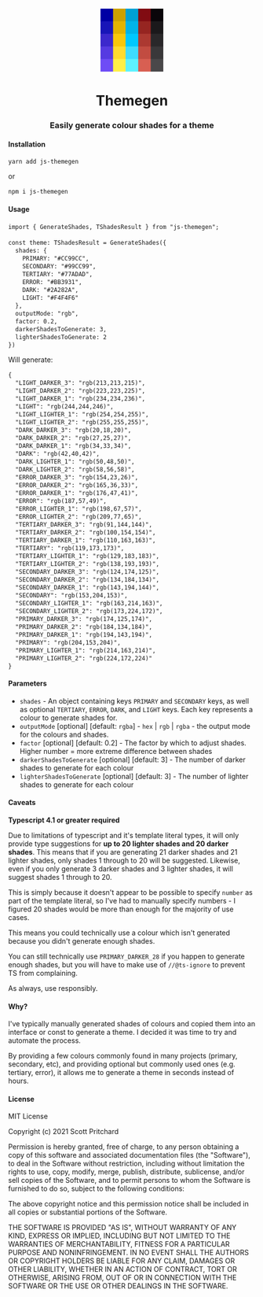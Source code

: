 <p align="center">
  <img src="/assets/logo.png" height=128px width=128px />
</p>
<h1 align="center">Themegen</h1>
<h3 align="center">Easily generate colour shades for a theme</h3>

#### Installation

```
yarn add js-themegen
```

or

```
npm i js-themegen
```

#### Usage

```(typescript)
import { GenerateShades, TShadesResult } from "js-themegen";

const theme: TShadesResult = GenerateShades({
  shades: {
    PRIMARY: "#CC99CC",
    SECONDARY: "#99CC99",
    TERTIARY: "#77ADAD",
    ERROR: "#BB3931",
    DARK: "#2A282A",
    LIGHT: "#F4F4F6"
  },
  outputMode: "rgb",
  factor: 0.2,
  darkerShadesToGenerate: 3,
  lighterShadesToGenerate: 2
})
```

Will generate:

```(json)
{
  "LIGHT_DARKER_3": "rgb(213,213,215)",
  "LIGHT_DARKER_2": "rgb(223,223,225)",
  "LIGHT_DARKER_1": "rgb(234,234,236)",
  "LIGHT": "rgb(244,244,246)",
  "LIGHT_LIGHTER_1": "rgb(254,254,255)",
  "LIGHT_LIGHTER_2": "rgb(255,255,255)",
  "DARK_DARKER_3": "rgb(20,18,20)",
  "DARK_DARKER_2": "rgb(27,25,27)",
  "DARK_DARKER_1": "rgb(34,33,34)",
  "DARK": "rgb(42,40,42)",
  "DARK_LIGHTER_1": "rgb(50,48,50)",
  "DARK_LIGHTER_2": "rgb(58,56,58)",
  "ERROR_DARKER_3": "rgb(154,23,26)",
  "ERROR_DARKER_2": "rgb(165,36,33)",
  "ERROR_DARKER_1": "rgb(176,47,41)",
  "ERROR": "rgb(187,57,49)",
  "ERROR_LIGHTER_1": "rgb(198,67,57)",
  "ERROR_LIGHTER_2": "rgb(209,77,65)",
  "TERTIARY_DARKER_3": "rgb(91,144,144)",
  "TERTIARY_DARKER_2": "rgb(100,154,154)",
  "TERTIARY_DARKER_1": "rgb(110,163,163)",
  "TERTIARY": "rgb(119,173,173)",
  "TERTIARY_LIGHTER_1": "rgb(129,183,183)",
  "TERTIARY_LIGHTER_2": "rgb(138,193,193)",
  "SECONDARY_DARKER_3": "rgb(124,174,125)",
  "SECONDARY_DARKER_2": "rgb(134,184,134)",
  "SECONDARY_DARKER_1": "rgb(143,194,144)",
  "SECONDARY": "rgb(153,204,153)",
  "SECONDARY_LIGHTER_1": "rgb(163,214,163)",
  "SECONDARY_LIGHTER_2": "rgb(173,224,172)",
  "PRIMARY_DARKER_3": "rgb(174,125,174)",
  "PRIMARY_DARKER_2": "rgb(184,134,184)",
  "PRIMARY_DARKER_1": "rgb(194,143,194)",
  "PRIMARY": "rgb(204,153,204)",
  "PRIMARY_LIGHTER_1": "rgb(214,163,214)",
  "PRIMARY_LIGHTER_2": "rgb(224,172,224)"
}
```

#### Parameters

- `shades` - An object containing keys `PRIMARY` and `SECONDARY` keys, as well as optional `TERTIARY`, `ERROR`, `DARK`, and `LIGHT` keys. Each key represents a colour to generate shades for.
- `outputMode` [optional] [default: `rgba`] - `hex` | `rgb` | `rgba` - the output mode for the colours and shades.
- `factor` [optional] [default: 0.2] - The factor by which to adjust shades. Higher number = more extreme difference between shades
- `darkerShadesToGenerate` [optional] [default: 3] - The number of darker shades to generate for each colour
- `lighterShadesToGenerate` [optional] [default: 3] - The number of lighter shades to generate for each colour

#### Caveats

**Typescript 4.1 or greater required**

Due to limitations of typescript and it's template literal types, it will only provide type suggestions for **up to 20 lighter shades and 20 darker shades**.
This means that if you are generating 21 darker shades and 21 lighter shades, only shades 1 through to 20 will be suggested.
Likewise, even if you only generate 3 darker shades and 3 lighter shades, it will suggest shades 1 through to 20.

This is simply because it doesn't appear to be possible to specify `number` as part of the template literal, so I've had to manually specify numbers - I figured 20 shades would be more than enough for the majority of use cases.

This means you could technically use a colour which isn't generated because you didn't generate enough shades.

You can still technically use `PRIMARY_DARKER_28` if you happen to generate enough shades, but you will have to make use of `//@ts-ignore` to prevent TS from complaining.

As always, use responsibly.

#### Why?

I've typically manually generated shades of colours and copied them into an interface or const to generate a theme. I decided it was time to try and automate the process.

By providing a few colours commonly found in many projects (primary, secondary, etc), and providing optional but commonly used ones (e.g. tertiary, error), it allows me to generate a theme in seconds instead of hours.

#### License

MIT License

Copyright (c) 2021 Scott Pritchard

Permission is hereby granted, free of charge, to any person obtaining a copy
of this software and associated documentation files (the "Software"), to deal
in the Software without restriction, including without limitation the rights
to use, copy, modify, merge, publish, distribute, sublicense, and/or sell
copies of the Software, and to permit persons to whom the Software is
furnished to do so, subject to the following conditions:

The above copyright notice and this permission notice shall be included in all
copies or substantial portions of the Software.

THE SOFTWARE IS PROVIDED "AS IS", WITHOUT WARRANTY OF ANY KIND, EXPRESS OR
IMPLIED, INCLUDING BUT NOT LIMITED TO THE WARRANTIES OF MERCHANTABILITY,
FITNESS FOR A PARTICULAR PURPOSE AND NONINFRINGEMENT. IN NO EVENT SHALL THE
AUTHORS OR COPYRIGHT HOLDERS BE LIABLE FOR ANY CLAIM, DAMAGES OR OTHER
LIABILITY, WHETHER IN AN ACTION OF CONTRACT, TORT OR OTHERWISE, ARISING FROM,
OUT OF OR IN CONNECTION WITH THE SOFTWARE OR THE USE OR OTHER DEALINGS IN THE
SOFTWARE.
